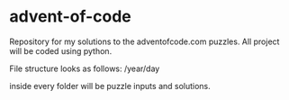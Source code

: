 # advent-of-code
Repository for my solutions to the adventofcode.com puzzles.
All project will be coded using python.

File structure looks as follows:
/year/day

inside every folder will be puzzle inputs and solutions.
